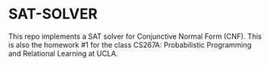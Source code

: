 # SAT-SOLVER
This repo implements a SAT solver for Conjunctive Normal Form (CNF). This is also the homework #1 for the class CS267A: Probabilistic Programming and Relational Learning at UCLA.